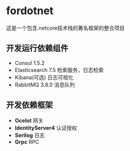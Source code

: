 # fordotnet
这是一个包含.netcore技术栈的著名框架的整合项目

## 开发运行依赖组件

* Consul 1.5.2
* Elasticsearch 7.5 检索服务，日志检索
* Kibana(可选) 日志可视化
* RabbitMQ 3.8.0 消息队列

## 开发依赖框架

* **Ocelot** 网关
* **IdentityServer4** 认证授权
* **Serilog** 日志
* **Grpc** RPC
